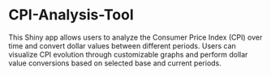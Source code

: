 # CPI-Analysis-Tool
This Shiny app allows users to analyze the Consumer Price Index (CPI) over time and convert dollar values between different periods. Users can visualize CPI evolution through customizable graphs and perform dollar value conversions based on selected base and current periods. 
